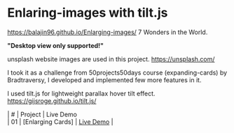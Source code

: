 # Enlaring-images with tilt.js
https://balajin96.github.io/Enlarging-images/
7 Wonders in the World. 

**"Desktop view only supported!"**

unsplash website images are used in this project. https://unsplash.com/

I took it as a challenge from 50projects50days course (expanding-cards) by Bradtraversy, I developed and implemented few more features in it. 

I used tilt.js for lightweight parallax hover tilt effect. https://gijsroge.github.io/tilt.js/ 

|  #  | Project                                                                                                                     | Live Demo                                      
| 01  | [Enlarging Cards]                                                           | [Live Demo](https://balajin96.github.io/Enlarging-images/) |


